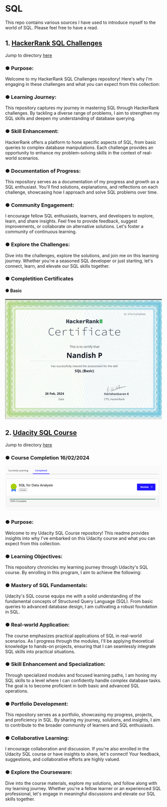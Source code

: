 # SQL

This repo contains various sources I have used to introduce myself to the world of SQL. Please feel free to have a read.

## 1. [HackerRank SQL Challenges](https://www.hackerrank.com/profile/career_nandish)

Jump to directory [here](Hackerrank%20Challenges/)

### &#9679; Purpose:
Welcome to my HackerRank SQL Challenges repository! Here's why I'm engaging in these challenges and what you can expect from this collection:

### &#9679; Learning Journey:
This repository captures my journey in mastering SQL through HackerRank challenges. By tackling a diverse range of problems, I aim to strengthen my SQL skills and deepen my understanding of database querying.

### &#9679; Skill Enhancement:
HackerRank offers a platform to hone specific aspects of SQL, from basic queries to complex database manipulations. Each challenge provides an opportunity to enhance my problem-solving skills in the context of real-world scenarios.

### &#9679; Documentation of Progress:
This repository serves as a documentation of my progress and growth as a SQL enthusiast. You'll find solutions, explanations, and reflections on each challenge, showcasing how I approach and solve SQL problems over time.

### &#9679; Community Engagement:
I encourage fellow SQL enthusiasts, learners, and developers to explore, learn, and share insights. Feel free to provide feedback, suggest improvements, or collaborate on alternative solutions. Let's foster a community of continuous learning.

### &#9679; Explore the Challenges:
Dive into the challenges, explore the solutions, and join me on this learning journey. Whether you're a seasoned SQL developer or just starting, let's connect, learn, and elevate our SQL skills together.

### &#9679; Completition Certificates

#### &#9679; Basic
![Course Completion](/Hackerrank%20Challenges/Certificates/sql_basic%20certificate.png)


## 2. [Udacity SQL Course](https://learn.udacity.com/courses/ud198)

Jump to directory [here](UDACITY/)

### &#9679; Course Completion 16/02/2024
![Course Completion](/UDACITY/images/Course_completion.png)

### &#9679; Purpose:
Welcome to my Udacity SQL Course repository! This readme provides insights into why I've embarked on this Udacity course and what you can expect from this collection.

### &#9679; Learning Objectives:
This repository chronicles my learning journey through Udacity's SQL course. By enrolling in this program, I aim to achieve the following:

### &#9679; Mastery of SQL Fundamentals:
Udacity's SQL course equips me with a solid understanding of the fundamental concepts of Structured Query Language (SQL). From basic queries to advanced database design, I am cultivating a robust foundation in SQL.

### &#9679; Real-world Application:
The course emphasizes practical applications of SQL in real-world scenarios. As I progress through the modules, I'll be applying theoretical knowledge to hands-on projects, ensuring that I can seamlessly integrate SQL skills into practical situations.

### &#9679; Skill Enhancement and Specialization:
Through specialized modules and focused learning paths, I am honing my SQL skills to a level where I can confidently handle complex database tasks. The goal is to become proficient in both basic and advanced SQL operations.

### &#9679; Portfolio Development:
This repository serves as a portfolio, showcasing my progress, projects, and proficiency in SQL. By sharing my journey, solutions, and insights, I aim to contribute to the broader community of learners and SQL enthusiasts.

### &#9679; Collaborative Learning:
I encourage collaboration and discussion. If you're also enrolled in the Udacity SQL course or have insights to share, let's connect! Your feedback, suggestions, and collaborative efforts are highly valued.

### &#9679; Explore the Courseware:
Dive into the course materials, explore my solutions, and follow along with my learning journey. Whether you're a fellow learner or an experienced SQL professional, let's engage in meaningful discussions and elevate our SQL skills together.